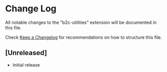 # Change Log

All notable changes to the "b2c-utilities" extension will be documented in this file.

Check [Keep a Changelog](http://keepachangelog.com/) for recommendations on how to structure this file.

## [Unreleased]

- Initial release